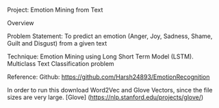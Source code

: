 Project: Emotion Mining from Text

Overview

Problem Statement:
To predict an emotion (Anger, Joy, Sadness, Shame, Guilt and Disgust) from a given text 

Technique:
Emotion Mining using Long Short Term Model (LSTM). Multiclass Text Classification problem

Reference:
Github: https://github.com/Harsh24893/EmotionRecognition


In order to run this download Word2Vec and Glove Vectors, since the file sizes are very large.
[Glove] (https://nlp.stanford.edu/projects/glove/)

